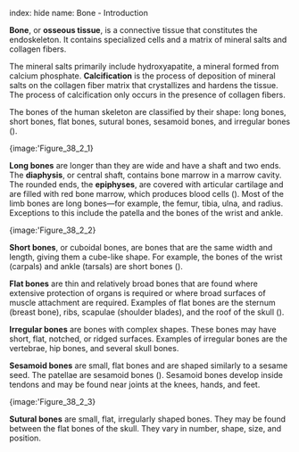 index: hide
name: Bone - Introduction

 **Bone**, or  **osseous tissue**, is a connective tissue that constitutes the endoskeleton. It contains specialized cells and a matrix of mineral salts and collagen fibers.

The mineral salts primarily include hydroxyapatite, a mineral formed from calcium phosphate.  **Calcification** is the process of deposition of mineral salts on the collagen fiber matrix that crystallizes and hardens the tissue. The process of calcification only occurs in the presence of collagen fibers.

The bones of the human skeleton are classified by their shape: long bones, short bones, flat bones, sutural bones, sesamoid bones, and irregular bones ().


{image:'Figure_38_2_1}
        

 **Long bones** are longer than they are wide and have a shaft and two ends. The  **diaphysis**, or central shaft, contains bone marrow in a marrow cavity. The rounded ends, the  **epiphyses**, are covered with articular cartilage and are filled with red bone marrow, which produces blood cells (). Most of the limb bones are long bones—for example, the femur, tibia, ulna, and radius. Exceptions to this include the patella and the bones of the wrist and ankle.


{image:'Figure_38_2_2}
        

 **Short bones**, or cuboidal bones, are bones that are the same width and length, giving them a cube-like shape. For example, the bones of the wrist (carpals) and ankle (tarsals) are short bones ().

 **Flat bones** are thin and relatively broad bones that are found where extensive protection of organs is required or where broad surfaces of muscle attachment are required. Examples of flat bones are the sternum (breast bone), ribs, scapulae (shoulder blades), and the roof of the skull ().

 **Irregular bones** are bones with complex shapes. These bones may have short, flat, notched, or ridged surfaces. Examples of irregular bones are the vertebrae, hip bones, and several skull bones.

 **Sesamoid bones** are small, flat bones and are shaped similarly to a sesame seed. The patellae are sesamoid bones (). Sesamoid bones develop inside tendons and may be found near joints at the knees, hands, and feet.


{image:'Figure_38_2_3}
        

 **Sutural bones** are small, flat, irregularly shaped bones. They may be found between the flat bones of the skull. They vary in number, shape, size, and position.
